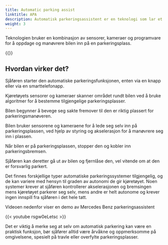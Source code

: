 ```yaml
---
title: Automatic parking assist
linktitle: APA
description: Automatisk parkeringsassistent er en teknologi som lar et kjøretøy parkere seg selv uten behov for menneskelig innblanding.
weight: 3
---
```

<!-- markdownlint-disable MD033 -->
Teknologien bruker en kombinasjon av sensorer, kameraer og programvare for å oppdage og manøvrere bilen inn på en parkeringsplass.

{{<evkxdisplayaddarticle />}}

## Hvordan virker det?

Sjåføren starter den automatiske parkeringsfunksjonen, enten via en knapp eller via en smarttelefonapp.

Kjøretøyets sensorer og kameraer skanner området rundt bilen ved å bruke algoritmer for å bestemme tilgjengelige parkeringsplasser.

Bilen begynner å bevege seg sakte fremover til den er riktig plassert for parkeringsmanøveren.

Bilen bruker sensorene og kameraene for å lede seg selv inn på parkeringsplassen, ved hjelp av styring og akselerasjon for å manøvrere seg inn i plassen.

Når bilen er på parkeringsplassen, stopper den og kobler inn parkeringsbremsen.

Sjåføren kan deretter gå ut av bilen og fjernlåse den, vel vitende om at den er forsvarlig parkert.

Det finnes forskjellige typer automatiske parkeringssystemer tilgjengelig, og de kan variere med hensyn til graden av autonomi de gir kjøretøyet. Noen systemer krever at sjåføren kontrollerer akselerasjonen og bremsingen mens kjøretøyet parkerer seg selv, mens andre er helt autonome og krever ingen innspill fra sjåføren i det hele tatt.

Videoen nedenfor viser en demo av Mercedes Benz parkeringsassistent

{{< youtube rsgw0eLetsc >}}

Det er viktig å merke seg at selv om automatisk parkering kan være en praktisk funksjon, bør sjåfører alltid være årvåkne og oppmerksomme på omgivelsene, spesielt på travle eller overfylte parkeringsplasser.
